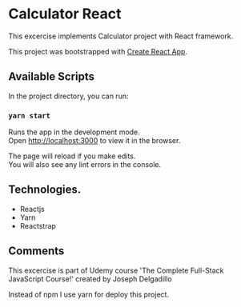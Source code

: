 # Calculator React

This excercise implements Calculator project with React framework.

This project was bootstrapped with [Create React App](https://github.com/facebook/create-react-app).

## Available Scripts

In the project directory, you can run:

### `yarn start`

Runs the app in the development mode.<br />
Open [http://localhost:3000](http://localhost:3000) to view it in the browser.

The page will reload if you make edits.<br />
You will also see any lint errors in the console.

## Technologies.

- Reactjs
- Yarn
- Reactstrap

## Comments

This excercise is part of Udemy course 'The Complete Full-Stack JavaScript Course!' created by Joseph Delgadillo

Instead of npm I use yarn for deploy this project.